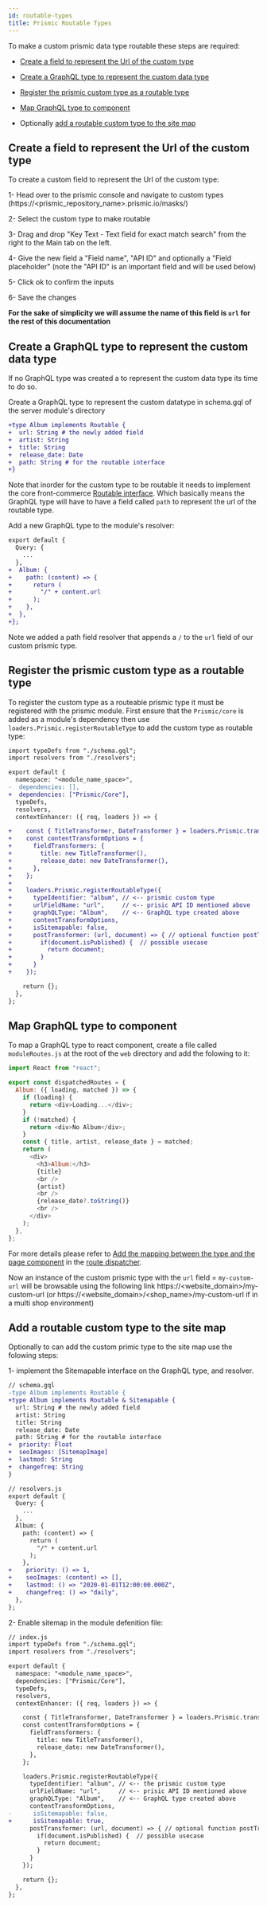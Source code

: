 ```yaml
---
id: routable-types
title: Prismic Routable Types
---
```


To make a custom prismic data type routable these steps are required:

- [Create a field to represent the Url of the custom type](#create-a-field-to-represent-the-url-of-the-custom-type)

- [Create a GraphQL type to represent the custom data type](#create-a-graph-ql-type-to-represent-the-custom-data-type)

- [Register the prismic custom type as a routable type](#register-the-prismic-custom-type-as-a-routable-type)

- [Map GraphQL type to component](#map-graph-ql-type-to-component)

- Optionally [add a routable custom type to the site map](#add-a-routable-custom-type-to-the-site-map)

## Create a field to represent the Url of the custom type

To create a custom field to represent the Url of the custom type:

1- Head over to the prismic console and navigate to custom types (https://<prismic_repository_name>.prismic.io/masks/)

2- Select the custom type to make routable

3- Drag and drop "Key Text - Text field for exact match search" from the right to the Main tab on the left.

4- Give the new field a "Field name", "API ID" and optionally a "Field placeholder" (note the "API ID" is an important field and will be used below)

5- Click ok to confirm the inputs

6- Save the changes

**For the sake of simplicity we will assume the name of this field is `url` for the rest of this documentation**

## Create a GraphQL type to represent the custom data type

If no GraphQL type was created a to represent the custom data type its time to do so.

Create a GraphQL type to represent the custom datatype in schema.gql of the server module's directory

```diff
+type Album implements Routable {
+  url: String # the newly added field
+  artist: String
+  title: String
+  release_date: Date
+  path: String # for the routable interface
+}
```

Note that inorder for the custom type to be routable it needs to implement the core front-commerce [Routable interface](https://gitlab.com/front-commerce/front-commerce/-/blob/2.7.1/src/server/modules/front-commerce/core/schema.gql#L87). Which basically means the GraphQL type will have to have a field called `path` to represent the url of the routable type.

Add a new GraphQL type to the module's resolver:

```diff
export default {
  Query: {
    ...
  },
+  Album: {
+    path: (content) => {
+      return (
+        "/" + content.url
+      );
+    },
+  },
+};
```

Note we added a path field resolver that appends a `/` to the `url` field of our custom prismic type.

## Register the prismic custom type as a routable type

To register the custom type as a routeable prismic type it must be registered with the prismic module. First ensure that the `Prismic/core` is added as a module's dependency then use `loaders.Prismic.registerRoutableType` to add the custom type as routable type:

```diff
import typeDefs from "./schema.gql";
import resolvers from "./resolvers";

export default {
  namespace: "<module_name_space>",
-  dependencies: [],
+  dependencies: ["Prismic/Core"],
  typeDefs,
  resolvers,
  contextEnhancer: ({ req, loaders }) => {

+    const { TitleTransformer, DateTransformer } = loaders.Prismic.transformers;
+    const contentTransformOptions = {
+      fieldTransformers: {
+        title: new TitleTransformer(),
+        release_date: new DateTransformer(),
+      },
+    };
+
+    loaders.Prismic.registerRoutableType({
+      typeIdentifier: "album", // <-- prismic custom type
+      urlFieldName: "url",     // <-- prisic API ID mentioned above
+      graphQLType: "Album",    // <-- GraphQL type created above
+      contentTransformOptions,
+      isSitemapable: false,
+      postTransformer: (url, document) => { // optional function postTransformer
+        if(document.isPublished) {  // possible usecase
+          return document;
+        }
+      }
+    });

    return {};
  },
};
```

## Map GraphQL type to component

To map a GraphQL type to react component, create a file called `moduleRoutes.js` at the root of the `web` directory and add the folowing to it:

```js
import React from "react";

export const dispatchedRoutes = {
  Album: ({ loading, matched }) => {
    if (loading) {
      return <div>Loading...</div>;
    }
    if (!matched) {
      return <div>No Album</div>;
    }
    const { title, artist, release_date } = matched;
    return (
      <div>
        <h3>Album:</h3>
        {title}
        <br />
        {artist}
        <br />
        {release_date?.toString()}
        <br />
      </div>
    );
  },
};
```

For more details please refer to [Add the mapping between the type and the page component](/docs/advanced/theme/route-dispatcher.html#Add-the-mapping-between-the-type-and-the-page-component) in the [route dispatcher](/docs/advanced/theme/route-dispatcher.html).

Now an instance of the custom prismic type with the `url` field = `my-custom-url` will be browsable using the following link https://<website_domain>/my-custom-url (or https://<website_domain>/<shop_name>/my-custom-url if in a multi shop environment)

## Add a routable custom type to the site map

Optionally to can add the custom primic type to the site map use the folowing steps:

1- implement the Sitemapable interface on the GraphQL type, and resolver.

```diff
// schema.gql
-type Album implements Routable {
+type Album implements Routable & Sitemapable {
  url: String # the newly added field
  artist: String
  title: String
  release_date: Date
  path: String # for the routable interface
+  priority: Float
+  seoImages: [SitemapImage]
+  lastmod: String
+  changefreq: String
}
```

```diff
// resolvers.js
export default {
  Query: {
    ...
  },
  Album: {
    path: (content) => {
      return (
        "/" + content.url
      );
    },
+    priority: () => 1,
+    seoImages: (content) => [],
+    lastmod: () => "2020-01-01T12:00:00.000Z",
+    changefreq: () => "daily",
  },
};
```

2- Enable sitemap in the module defenition file:

```diff
// index.js
import typeDefs from "./schema.gql";
import resolvers from "./resolvers";

export default {
  namespace: "<module_name_space>",
  dependencies: ["Prismic/Core"],
  typeDefs,
  resolvers,
  contextEnhancer: ({ req, loaders }) => {

    const { TitleTransformer, DateTransformer } = loaders.Prismic.transformers;
    const contentTransformOptions = {
      fieldTransformers: {
        title: new TitleTransformer(),
        release_date: new DateTransformer(),
      },
    };

    loaders.Prismic.registerRoutableType({
      typeIdentifier: "album", // <-- the prismic custom type
      urlFieldName: "url",     // <-- prisic API ID mentioned above
      graphQLType: "Album",    // <-- GraphQL type created above
      contentTransformOptions,
-      isSitemapable: false,
+      isSitemapable: true,
      postTransformer: (url, document) => { // optional function postTransformer
        if(document.isPublished) {  // possible usecase
          return document;
        }
      }
    });

    return {};
  },
};
```
